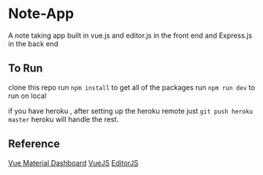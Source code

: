 # Note-App

A note taking app built in vue.js and editor.js in the front end and Express.js in the back end

## To Run
clone this repo 
run `npm install` to get all of the packages
run `npm run dev` to run on local 

if you have heroku , after setting up the heroku remote just `git push heroku master` heroku will handle the rest.

## Reference

[Vue Material Dashboard](https://www.creative-tim.com/product/vue-material-dashboard)
[VueJS](https://vuejs.org/)
[EditorJS](https://editorjs.io)
